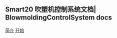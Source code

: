 ## Smart20 吹塑机控制系统文档| BlowmoldingControlSystem docs

[简介](source/docs/README.md)
[开始](source/docs/gettingstart/start.md)